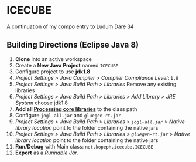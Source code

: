 ICECUBE
=======
A continuation of my compo entry to Ludum Dare 34


Building Directions (Eclipse Java 8)
------------------------------------

1. **Clone** into an active workspace
2. Create a **New Java Project** named `ICECUBE`
3. Configure project to use **jdk1.8**
  1. *Project Settings > Java Compiler > Compiler Compliance Level*: `1.8`
  2. *Project Settings > Java Build Path > Libraries* Remove any existing libraries
  3. *Project Settings > Java Build Path > Libraries > Add Library > JRE System* choose jdk1.8
4. **Add all [Processing core libraries](http://stuntddude.github.io/ICECUBE/3rd-party/processing_core-3.0.1.jar)** to the class path
5. Configure `jogl-all.jar` and `gluegen-rt.jar`
  1. *Project Settings > Java Build Path > Libraries > `jogl-all.jar` > Native library location* point to the folder containing the native jars
  2. *Project Settings > Java Build Path > Libraries > `gluegen-rt.jar` > Native library location* point to the folder containing the native jars
6. **Run/Debug** with Main class: `net.kopeph.icecube.ICECUBE`
7. **Export** as a *Runnable Jar*.
